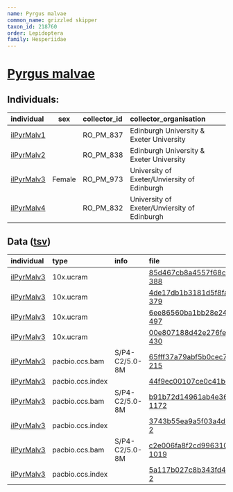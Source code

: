 ```yaml
---
name: Pyrgus malvae
common_name: grizzled skipper
taxon_id: 218760
order: Lepidoptera
family: Hesperiidae
---
```


# [Pyrgus malvae](https://www.ebi.ac.uk/ena/data/taxonomy/v1/taxon/tax-id/218760)

## Individuals:

| individual | sex | collector_id | collector_organisation |
| :--------- | :-: | :----------- | :--------------------- |
| [ilPyrMalv1](ilPyrMalv1.md) |  | RO_PM_837 | Edinburgh University & Exeter University |
| [ilPyrMalv2](ilPyrMalv2.md) |  | RO_PM_838 | Edinburgh University & Exeter University |
| [ilPyrMalv3](ilPyrMalv3.md) | Female | RO_PM_973 | University of Exeter/Unviersity of Edinburgh |
| [ilPyrMalv4](ilPyrMalv4.md) |  | RO_PM_832 | University of Exeter/Unviersity of Edinburgh |

## Data ([tsv](Pyrgus_malvae_data.tsv))

| individual | type | info | file |
| :--------- | :--- | :--- | :--- |
| [ilPyrMalv3](ilPyrMalv3.md) | 10x.ucram |  | [85d467cb8a4557f68c7a3def19e0584d-388](https://darwin.cog.sanger.ac.uk/insects/Pyrgus_malvae/ilPyrMalv3/genomic_data/10x/32955_8%231.cram) |
| [ilPyrMalv3](ilPyrMalv3.md) | 10x.ucram |  | [4de17db1b3181d5f8fa1e25526543503-379](https://darwin.cog.sanger.ac.uk/insects/Pyrgus_malvae/ilPyrMalv3/genomic_data/10x/32955_8%232.cram) |
| [ilPyrMalv3](ilPyrMalv3.md) | 10x.ucram |  | [6ee86560ba1bb28e2475d45f6958e835-497](https://darwin.cog.sanger.ac.uk/insects/Pyrgus_malvae/ilPyrMalv3/genomic_data/10x/32955_8%233.cram) |
| [ilPyrMalv3](ilPyrMalv3.md) | 10x.ucram |  | [00e807188d42e276fe527b928ce05779-430](https://darwin.cog.sanger.ac.uk/insects/Pyrgus_malvae/ilPyrMalv3/genomic_data/10x/32955_8%234.cram) |
| [ilPyrMalv3](ilPyrMalv3.md) | pacbio.ccs.bam | S/P4-C2/5.0-8M | [65fff37a79abf5b0cec70e84f23ca9bf-215](https://darwin.cog.sanger.ac.uk/insects/Pyrgus_malvae/ilPyrMalv3/genomic_data/pacbio/m64089_191220_155948.ccs.bam) |
| [ilPyrMalv3](ilPyrMalv3.md) | pacbio.ccs.index |  | [44f9ec00107ce0c41bcc252de1090b22](https://darwin.cog.sanger.ac.uk/insects/Pyrgus_malvae/ilPyrMalv3/genomic_data/pacbio/m64089_191220_155948.ccs.bam.pbi) |
| [ilPyrMalv3](ilPyrMalv3.md) | pacbio.ccs.bam | S/P4-C2/5.0-8M | [b91b72d14961ab4e365c496531944dcf-1172](https://darwin.cog.sanger.ac.uk/insects/Pyrgus_malvae/ilPyrMalv3/genomic_data/pacbio/m64089_200526_150411.ccs.bam) |
| [ilPyrMalv3](ilPyrMalv3.md) | pacbio.ccs.index |  | [3743b55ea9a5f03a4d8f486e4a39c3bb-2](https://darwin.cog.sanger.ac.uk/insects/Pyrgus_malvae/ilPyrMalv3/genomic_data/pacbio/m64089_200526_150411.ccs.bam.pbi) |
| [ilPyrMalv3](ilPyrMalv3.md) | pacbio.ccs.bam | S/P4-C2/5.0-8M | [c2e006fa8f2cd9963104b6f00d6c9c6b-1019](https://darwin.cog.sanger.ac.uk/insects/Pyrgus_malvae/ilPyrMalv3/genomic_data/pacbio/m64097_200307_161053.ccs.bam) |
| [ilPyrMalv3](ilPyrMalv3.md) | pacbio.ccs.index |  | [5a117b027c8b343fd456cc2526ca9704-2](https://darwin.cog.sanger.ac.uk/insects/Pyrgus_malvae/ilPyrMalv3/genomic_data/pacbio/m64097_200307_161053.ccs.bam.pbi) |
